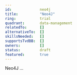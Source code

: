 ```yaml
---
id:				neo4j
title:      	"Neo4J"
ring:       	trial
quadrant:   	data-management
relatedTo:		[]
alternativeTo:	[]
skillsNeeded:	[]
supportsTvdBB:	[]
owners:         [] 
status:			draft
featured:       true
---
```


Neo4J ...